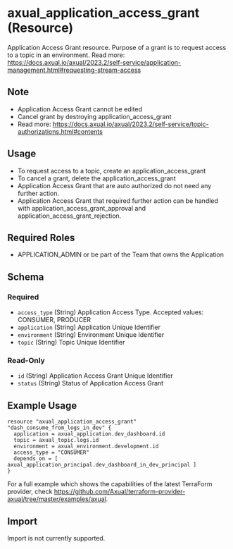 # axual_application_access_grant (Resource)

Application Access Grant resource. Purpose of a grant is to request access to a topic in an environment. Read more: https://docs.axual.io/axual/2023.2/self-service/application-management.html#requesting-stream-access

## Note
- Application Access Grant cannot be edited
- Cancel grant by destroying application_access_grant
- Read more: https://docs.axual.io/axual/2023.2/self-service/topic-authorizations.html#contents

## Usage
- To request access to a topic, create an application_access_grant
- To cancel a grant, delete the application_access_grant
- Application Access Grant that are auto authorized do not need any further action.
- Application Access Grant that required further action can be handled with application_access_grant_approval and application_access_grant_rejection.

## Required Roles
- APPLICATION_ADMIN or be part of the Team that owns the Application

<!-- schema generated by tfplugindocs -->
## Schema

### Required

- `access_type` (String) Application Access Type. Accepted values: CONSUMER, PRODUCER
- `application` (String) Application Unique Identifier
- `environment` (String) Environment Unique Identifier
- `topic` (String) Topic Unique Identifier

### Read-Only

- `id` (String) Application Access Grant Unique Identifier
- `status` (String) Status of Application Access Grant

## Example Usage

```hcl
resource "axual_application_access_grant" "dash_consume_from_logs_in_dev" {
  application = axual_application.dev_dashboard.id
  topic = axual_topic.logs.id
  environment = axual_environment.development.id
  access_type = "CONSUMER"
  depends_on = [ axual_application_principal.dev_dashboard_in_dev_principal ]
}
```

For a full example which shows the capabilities of the latest TerraForm provider, check https://github.com/Axual/terraform-provider-axual/tree/master/examples/axual.

## Import

Import is not currently supported.